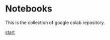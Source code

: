 # Notebooks
This is the collection of google colab repository.  
  
[start](https://colab.research.google.com/github/vishal-pandey/notebooks/blob/master/start.ipynb)
